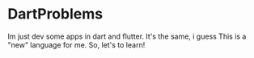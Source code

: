 # DartProblems
Im just dev some apps in dart and flutter. It's the same, i guess
This is a "new" language for me. So, let's to learn!

